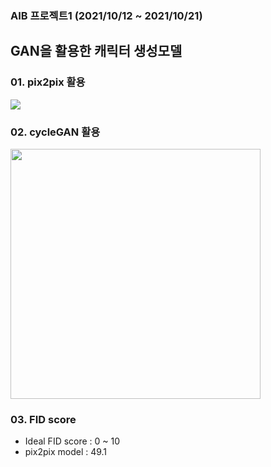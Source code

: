 ### AIB 프로젝트1 (2021/10/12 ~ 2021/10/21)
## GAN을 활용한 캐릭터 생성모델
### 01. pix2pix 활용
<img src="https://user-images.githubusercontent.com/47709585/209449875-e5f5b070-9f37-4fa9-b49e-182aefa10c75.jpg">

### 02. cycleGAN 활용
<img src="https://ifh.cc/g/77Stm7.png" width="400">

### 03. FID score
- Ideal FID score : 0 ~ 10
- pix2pix model : 49.1
